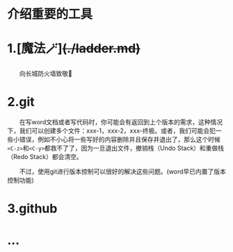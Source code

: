 # 介绍重要的工具

# 1.[魔法🪄]~~(./ladder.md)~~

&emsp;&emsp;向长城防火墙致敬🫡

# 2.git

&emsp;&emsp;在写word文档或者写代码时，你可能会有返回到上个版本的需求，这种情况下，我们可以创建多个文件：xxx-1，xxx-2，xxx-终极。或者，我们可能会犯一些小错误，例如不小心将一些写好的内容删除并且保存并退出了，那么这个时候`<C-z>`和`<C-y>`都救不了了，因为一旦退出文件，撤销栈（Undo Stack）和重做栈（Redo Stack）都会清空。

&emsp;&emsp;不过，使用git进行版本控制可以很好的解决这些问题。(word早已内置了版本控制功能)


# 3.github



# ...